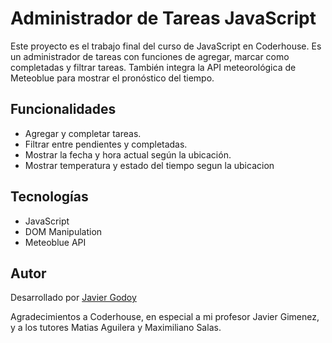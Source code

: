 # Administrador de Tareas JavaScript

Este proyecto es el trabajo final del curso de JavaScript en Coderhouse. 
Es un administrador de tareas con funciones de agregar, marcar como completadas y filtrar tareas. 
También integra la API meteorológica de Meteoblue para mostrar el pronóstico del tiempo.

## Funcionalidades

- Agregar y completar tareas.
- Filtrar entre pendientes y completadas.
- Mostrar la fecha y hora actual según la ubicación.
- Mostrar temperatura y estado del tiempo segun la ubicacion
  
## Tecnologías

- JavaScript
- DOM Manipulation
- Meteoblue API

## Autor

Desarrollado por [Javier Godoy](https://github.com/JavierGodoyf)

Agradecimientos a Coderhouse, en especial a mi profesor Javier Gimenez, y a los tutores Matias Aguilera y Maximiliano Salas.
